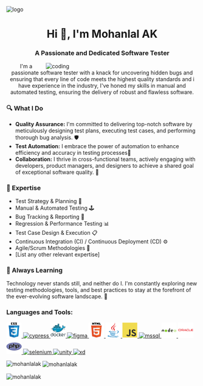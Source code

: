 ![logo](https://1.bp.blogspot.com/-7A4WynwLsMw/XbBpCXG8fHI/AAAAAAAAMt4/uOa1bpLskYgrwGbllhSu2SDj_Mig8SXJQCLcBGAsYHQ/s1600/2000_600px.gif)
<h1 align="center">Hi 👋, I'm Mohanlal AK</h1>
<h3 align="center">A Passionate and Dedicated Software Tester</h3>
<img align="right" alt="coding" width="400" src="https://media.tenor.com/rePDfDWO3XoAAAAd/hacking.gif">
<p align="center">I'm a passionate software tester with a knack for uncovering hidden bugs and ensuring that every line of code meets the highest quality standards and i have experience in the industry, I've honed my skills in manual and automated testing, ensuring the delivery of robust and flawless software.</p>

### 🔍 What I Do
- **Quality Assurance:** I'm committed to delivering top-notch software by meticulously designing test plans, executing test cases, and performing thorough bug analysis. 🛡️
- **Test Automation:** I embrace the power of automation to enhance efficiency and accuracy in testing processes🤖
- **Collaboration:** I thrive in cross-functional teams, actively engaging with developers, product managers, and designers to achieve a shared goal of exceptional software quality. 🤝

### 🧪 Expertise
- Test Strategy & Planning 📝
- Manual & Automated Testing 🕹️
- Bug Tracking & Reporting 🐛
- Regression & Performance Testing 📊
- Test Case Design & Execution 📋
- Continuous Integration (CI) / Continuous Deployment (CD) ⚙️
- Agile/Scrum Methodologies 🔄
- [List any other relevant expertise]

### 🌱 Always Learning
Technology never stands still, and neither do I. I'm constantly exploring new testing methodologies, tools, and best practices to stay at the forefront of the ever-evolving software landscape. 🚀</p>






<h3 align="left">Languages and Tools:</h3>
<p align="left"> <a href="https://www.w3schools.com/css/" target="_blank" rel="noreferrer"> <img src="https://raw.githubusercontent.com/devicons/devicon/master/icons/css3/css3-original-wordmark.svg" alt="css3" width="40" height="40"/> </a> <a href="https://www.cypress.io" target="_blank" rel="noreferrer"> <img src="https://raw.githubusercontent.com/simple-icons/simple-icons/6e46ec1fc23b60c8fd0d2f2ff46db82e16dbd75f/icons/cypress.svg" alt="cypress" width="40" height="40"/> </a> <a href="https://www.docker.com/" target="_blank" rel="noreferrer"> <img src="https://raw.githubusercontent.com/devicons/devicon/master/icons/docker/docker-original-wordmark.svg" alt="docker" width="40" height="40"/> </a> <a href="https://www.figma.com/" target="_blank" rel="noreferrer"> <img src="https://www.vectorlogo.zone/logos/figma/figma-icon.svg" alt="figma" width="40" height="40"/> </a> <a href="https://www.w3.org/html/" target="_blank" rel="noreferrer"> <img src="https://raw.githubusercontent.com/devicons/devicon/master/icons/html5/html5-original-wordmark.svg" alt="html5" width="40" height="40"/> </a> <a href="https://www.java.com" target="_blank" rel="noreferrer"> <img src="https://raw.githubusercontent.com/devicons/devicon/master/icons/java/java-original.svg" alt="java" width="40" height="40"/> </a> <a href="https://developer.mozilla.org/en-US/docs/Web/JavaScript" target="_blank" rel="noreferrer"> <img src="https://raw.githubusercontent.com/devicons/devicon/master/icons/javascript/javascript-original.svg" alt="javascript" width="40" height="40"/> </a> <a href="https://www.microsoft.com/en-us/sql-server" target="_blank" rel="noreferrer"> <img src="https://www.svgrepo.com/show/303229/microsoft-sql-server-logo.svg" alt="mssql" width="40" height="40"/> </a> <a href="https://nodejs.org" target="_blank" rel="noreferrer"> <img src="https://raw.githubusercontent.com/devicons/devicon/master/icons/nodejs/nodejs-original-wordmark.svg" alt="nodejs" width="40" height="40"/> </a> <a href="https://www.oracle.com/" target="_blank" rel="noreferrer"> <img src="https://raw.githubusercontent.com/devicons/devicon/master/icons/oracle/oracle-original.svg" alt="oracle" width="40" height="40"/> </a> <a href="https://www.php.net" target="_blank" rel="noreferrer"> <img src="https://raw.githubusercontent.com/devicons/devicon/master/icons/php/php-original.svg" alt="php" width="40" height="40"/> </a> <a href="https://www.selenium.dev" target="_blank" rel="noreferrer"> <img src="https://raw.githubusercontent.com/detain/svg-logos/780f25886640cef088af994181646db2f6b1a3f8/svg/selenium-logo.svg" alt="selenium" width="40" height="40"/> </a> <a href="https://unity.com/" target="_blank" rel="noreferrer"> <img src="https://www.vectorlogo.zone/logos/unity3d/unity3d-icon.svg" alt="unity" width="40" height="40"/> </a> <a href="https://www.adobe.com/products/xd.html" target="_blank" rel="noreferrer"> <img src="https://cdn.worldvectorlogo.com/logos/adobe-xd.svg" alt="xd" width="40" height="40"/> </a> </p>

<p><img align="left" src="https://github-readme-stats.vercel.app/api/top-langs?username=mohanlalak&show_icons=true&locale=en&layout=compact" alt="mohanlalak" /></p>

<p><down>&nbsp;<img align="center" src="https://github-readme-stats.vercel.app/api?username=mohanlalak&show_icons=true&locale=en" alt="mohanlalak" /></down></p>

<p><img align="center" src="https://github-readme-streak-stats.herokuapp.com/?user=mohanlalak&" alt="mohanlalak" /></p>

